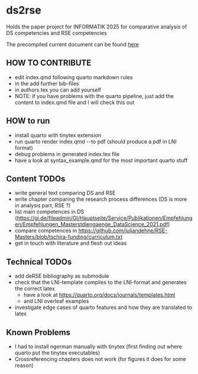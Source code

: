 # ds2rse
Holds the paper project for INFORMATIK 2025 for comparative analysis of DS competencies and RSE competencies

The precompiled current document can be found [here](https://github.com/the-teachingRSE-project/ds2rse/blob/build/index.pdf)

## HOW TO CONTRIBUTE

- edit index.qmd following quarto markdown rules
- in the add further bib-files
- in authors.tex you can add yourself
- NOTE: if you have problems with the quarto pipeline, just add the content to index.qmd file and I will check this out

## HOW to run

- install quarto with tinytex extension
- run quarto render index.qmd --to pdf (should produce a pdf in LNI format)
- debug problems in generated index.tex file
- have a look at syntax_example.qmd for the most important quarto stuff


## Content TODOs

- write general text comparing DS and RSE
- write chapter comparing the research process differences (DS is more in analysis part, RSE ?)
- list main competences in DS (https://gi.de/fileadmin/GI/Hauptseite/Service/Publikationen/Empfehlungen/Empfehlungen_Masterstdiengaenge_DataScience_2021.pdf)
- compare competences in https://github.com/juliandehne/RSE-Masters/blob/tschira-funding/curriculum.txt 
- get in touch with literature and flesh out ideas

## Technical TODOs

- add deRSE bibliography as submodule
- check that the LNI-template complies to the LNI-format and generates the correct latex
    - have a look at https://quarto.org/docs/journals/templates.html
    - and LNI overleaf examples
- investigate edge cases of quarto features and how they are translated to latex

## Known Problems

- I had to install ngerman manually with tinytex (first finding out where quarto put the tinytex executables)
- Crossreferencing chapters does not work (for figures it does for some reason)
